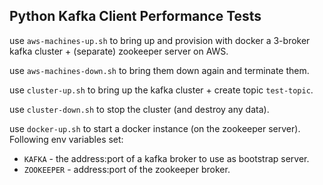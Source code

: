 ## Python Kafka Client Performance Tests

use `aws-machines-up.sh` to bring up and provision with docker a 3-broker kafka cluster + (separate) zookeeper server on AWS.

use `aws-machines-down.sh` to bring them down again and terminate them.

use `cluster-up.sh` to bring up the kafka cluster + create topic `test-topic`.

use `cluster-down.sh` to stop the cluster (and destroy any data).

use `docker-up.sh` to start a docker instance (on the zookeeper server). Following env variables set:

  - `KAFKA` - the address:port of a kafka broker to use as bootstrap server.
  - `ZOOKEEPER` - address:port of the zookeeper broker.
  